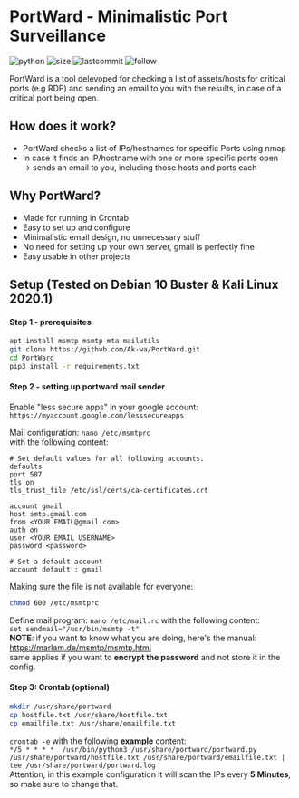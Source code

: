 # PortWard - Minimalistic Port Surveillance
![python](https://img.shields.io/pypi/pyversions/Django.svg)
![size](https://img.shields.io/github/size/ak-wa/PortWard/portward.py.svg)
![lastcommit](https://img.shields.io/github/last-commit/ak-wa/PortWard.svg)
![follow](https://img.shields.io/github/followers/ak-wa.svg?label=Follow&style=social)     

PortWard is a tool delevoped for checking a list of assets/hosts for critical ports (e.g RDP) and sending an email to you with the results, in case of a critical port being open.   

## How does it work?  
* PortWard checks a list of IPs/hostnames for specific Ports using nmap
* In case it finds an IP/hostname with one or more specific ports open   
-> sends an email to you, including those hosts and ports each

## Why PortWard?
* Made for running in Crontab
* Easy to set up and configure
* Minimalistic email design, no unnecessary stuff
* No need for setting up your own server, gmail is perfectly fine
* Easy usable in other projects   

## Setup (Tested on Debian 10 Buster & Kali Linux 2020.1)   
#### Step 1 - prerequisites
```bash
apt install msmtp msmtp-mta mailutils 
git clone https://github.com/Ak-wa/PortWard.git
cd PortWard
pip3 install -r requirements.txt
```

#### Step 2 - setting up portward mail sender   

Enable "less secure apps" in your google account:   
```https://myaccount.google.com/lesssecureapps```

Mail configuration:
`nano /etc/msmtprc`   
with the following content:   
```
# Set default values for all following accounts.
defaults
port 587
tls on
tls_trust_file /etc/ssl/certs/ca-certificates.crt

account gmail
host smtp.gmail.com
from <YOUR EMAIL@gmail.com>
auth on
user <YOUR EMAIL USERNAME>
password <password>

# Set a default account
account default : gmail
```
Making sure the file is not available for everyone:   
```bash
chmod 600 /etc/msmtprc
```

Define mail program:
```nano /etc/mail.rc```
with the following content:   
```set sendmail="/usr/bin/msmtp -t"```   
**NOTE**: if you want to know what you are doing, here's the manual: https://marlam.de/msmtp/msmtp.html   
      same applies if you want to **encrypt the password** and not store it in the config.   
      
#### Step 3: Crontab (optional)
```bash
mkdir /usr/share/portward
cp hostfile.txt /usr/share/hostfile.txt
cp emailfile.txt /usr/share/emailfile.txt
```
`crontab -e` with the following **example** content:   
```*/5 * * * *  /usr/bin/python3 /usr/share/portward/portward.py /usr/share/portward/hostfile.txt /usr/share/portward/emailfile.txt | tee /usr/share/portward/portward.log```   
Attention, in this example configuration it will scan the IPs every **5 Minutes**, so make sure to change that.


